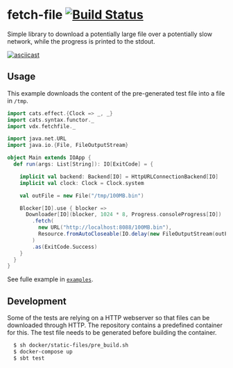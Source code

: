 # fetch-file [![Build Status](https://travis-ci.org/voidcontext/fetch-file.svg?branch=master)](https://travis-ci.org/voidcontext/fetch-file)

Simple library to download a potentially large file over a potentially slow network, while the progress is printed to the stdout.

[![asciicast](https://asciinema.org/a/7kvI5otiStozvSx4UVgEEjCSA.svg)](https://asciinema.org/a/7kvI5otiStozvSx4UVgEEjCSA)

## Usage

This example downloads the content of the pre-generated test file into a file in `/tmp`. 

```scala
import cats.effect.{Clock => _, _}
import cats.syntax.functor._
import vdx.fetchfile._

import java.net.URL
import java.io.{File, FileOutputStream}

object Main extends IOApp {
  def run(args: List[String]): IO[ExitCode] = {

    implicit val backend: Backend[IO] = HttpURLConnectionBackend[IO]
    implicit val clock: Clock = Clock.system

    val outFile = new File("/tmp/100MB.bin")

    Blocker[IO].use { blocker =>
      Downloader[IO](blocker, 1024 * 8, Progress.consoleProgress[IO])
        .fetch(
          new URL("http://localhost:8088/100MB.bin"),
          Resource.fromAutoCloseable(IO.delay(new FileOutputStream(outFile)))
        )
        .as(ExitCode.Success)
    }
  }
}
```

See fulle example in [`examples`](https://github.com/voidcontext/fetch-file/tree/master/examples).


## Development

Some of the tests are relying on a HTTP webserver so that files can be downloaded through HTTP. The repository contains a predefined container for this. The test file needs to be generated before building the container.

```bash
  $ sh docker/static-files/pre_build.sh
  $ docker-compose up
  $ sbt test
```
